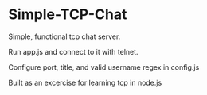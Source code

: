 Simple-TCP-Chat
===============

Simple, functional tcp chat server.

Run app.js and connect to it with telnet.

Configure port, title, and valid username regex in config.js

Built as an excercise for learning tcp in node.js
